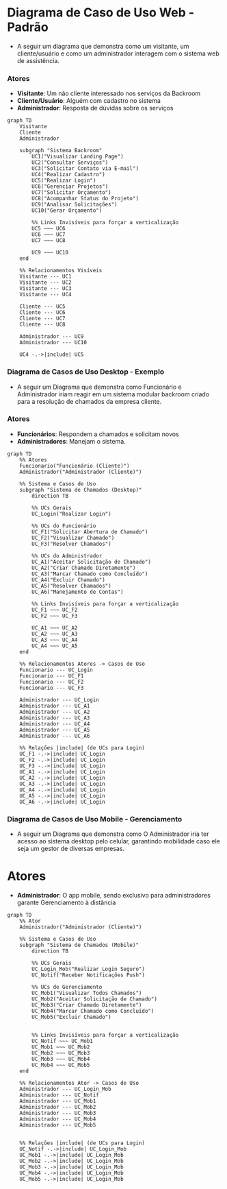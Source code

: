 # Diagrama de Caso de Uso Web - Padrão

- A seguir um diagrama que demonstra como um visitante, um cliente/usuário e como um administrador interagem com o sistema web de assistência.

### Atores
- **Visitante**: Um não cliente interessado nos serviços da Backroom
- **Cliente/Usuário**: Alguém com cadastro no sistema 
- **Administrador**: Resposta de dúvidas sobre os serviços

```mermaid
graph TD
    Visitante
    Cliente
    Administrador

    subgraph "Sistema Backroom"
        UC1("Visualizar Landing Page")
        UC2("Consultar Serviços")
        UC3("Solicitar Contato via E-mail")
        UC4("Realizar Cadastro")
        UC5("Realizar Login")
        UC6("Gerenciar Projetos")
        UC7("Solicitar Orçamento")
        UC8("Acompanhar Status do Projeto")
        UC9("Analisar Solicitações")
        UC10("Gerar Orçamento")

        %% Links Invisíveis para forçar a verticalização
        UC5 ~~~ UC6
        UC6 ~~~ UC7
        UC7 ~~~ UC8

        UC9 ~~~ UC10
    end

    %% Relacionamentos Visíveis
    Visitante --- UC1
    Visitante --- UC2
    Visitante --- UC3
    Visitante --- UC4
    
    Cliente --- UC5
    Cliente --- UC6
    Cliente --- UC7
    Cliente --- UC8
    
    Administrador --- UC9
    Administrador --- UC10
    
    UC4 -.->|include| UC5
```

### Diagrama de Casos de Uso Desktop - Exemplo

- A seguir um Diagrama que demonstra como Funcionário e Administrador iriam reagir em um sistema modular backroom criado para a resolução de chamados da empresa cliente.

### Atores
- **Funcionários**: Respondem a chamados e solicitam novos
- **Administradores**: Manejam o sistema.

```mermaid
graph TD
    %% Atores
    Funcionario("Funcionário (Cliente)")
    Administrador("Administrador (Cliente)")

    %% Sistema e Casos de Uso
    subgraph "Sistema de Chamados (Desktop)"
        direction TB
        
        %% UCs Gerais
        UC_Login("Realizar Login")

        %% UCs do Funcionário
        UC_F1("Solicitar Abertura de Chamado")
        UC_F2("Visualizar Chamado")
        UC_F3("Resolver Chamados")
        
        %% UCs do Administrador
        UC_A1("Aceitar Solicitação de Chamado")
        UC_A2("Criar Chamado Diretamente")
        UC_A3("Marcar Chamado como Concluído")
        UC_A4("Excluir Chamado")
        UC_A5("Resolver Chamados")
        UC_A6("Manejamento de Contas")

        %% Links Invisíveis para forçar a verticalização
        UC_F1 ~~~ UC_F2
        UC_F2 ~~~ UC_F3
        
        UC_A1 ~~~ UC_A2
        UC_A2 ~~~ UC_A3
        UC_A3 ~~~ UC_A4
        UC_A4 ~~~ UC_A5
    end

    %% Relacionamentos Atores -> Casos de Uso
    Funcionario --- UC_Login
    Funcionario --- UC_F1
    Funcionario --- UC_F2
    Funcionario --- UC_F3
    
    Administrador --- UC_Login
    Administrador --- UC_A1
    Administrador --- UC_A2
    Administrador --- UC_A3
    Administrador --- UC_A4
    Administrador --- UC_A5
    Administrador --- UC_A6
    
    %% Relações |include| (de UCs para Login)
    UC_F1 -.->|include| UC_Login
    UC_F2 -.->|include| UC_Login
    UC_F3 -.->|include| UC_Login
    UC_A1 -.->|include| UC_Login
    UC_A2 -.->|include| UC_Login
    UC_A3 -.->|include| UC_Login
    UC_A4 -.->|include| UC_Login
    UC_A5 -.->|include| UC_Login
    UC_A6 -.->|include| UC_Login

```

### Diagrama de Casos de Uso Mobile - Gerenciamento

- A seguir um Diagrama que demonstra como O Administrador iria ter acesso ao sistema desktop pelo celular, garantindo mobilidade caso ele seja um gestor de diversas empresas.

# Atores
- **Administrador**: O app mobile, sendo exclusivo para administradores garante Gerenciamento à distância


```mermaid
graph TD
    %% Ator
    Administrador("Administrador (Cliente)")

    %% Sistema e Casos de Uso
    subgraph "Sistema de Chamados (Mobile)"
        direction TB
        
        %% UCs Gerais
        UC_Login_Mob("Realizar Login Seguro")
        UC_Notif("Receber Notificações Push")

        %% UCs de Gerenciamento
        UC_Mob1("Visualizar Todos Chamados")
        UC_Mob2("Aceitar Solicitação de Chamado")
        UC_Mob3("Criar Chamado Diretamente")
        UC_Mob4("Marcar Chamado como Concluído")
        UC_Mob5("Excluir Chamado")
        

        %% Links Invisíveis para forçar a verticalização
        UC_Notif ~~~ UC_Mob1
        UC_Mob1 ~~~ UC_Mob2
        UC_Mob2 ~~~ UC_Mob3
        UC_Mob3 ~~~ UC_Mob4
        UC_Mob4 ~~~ UC_Mob5
    end

    %% Relacionamentos Ator -> Casos de Uso
    Administrador --- UC_Login_Mob
    Administrador --- UC_Notif
    Administrador --- UC_Mob1
    Administrador --- UC_Mob2
    Administrador --- UC_Mob3
    Administrador --- UC_Mob4
    Administrador --- UC_Mob5
    
    
    %% Relações |include| (de UCs para Login)
    UC_Notif -.->|include| UC_Login_Mob
    UC_Mob1 -.->|include| UC_Login_Mob
    UC_Mob2 -.->|include| UC_Login_Mob
    UC_Mob3 -.->|include| UC_Login_Mob
    UC_Mob4 -.->|include| UC_Login_Mob
    UC_Mob5 -.->|include| UC_Login_Mob
```
